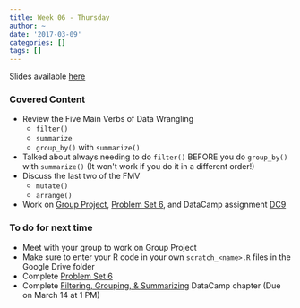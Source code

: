 ```yaml
---
title: Week 06 - Thursday
author: ~
date: '2017-03-09'
categories: []
tags: []
---
```


Slides available [here](http://ismayc.github.io/soc301_s2017/slides/slide_deck.html#week06th)

### Covered Content
- Review the Five Main Verbs of Data Wrangling
    - `filter()`
    - `summarize`
    - `group_by()` with `summarize()`
- Talked about always needing to do `filter()` BEFORE you do `group_by()` with `summarize()`  (It won't work if you do it in a different order!)
- Discuss the last two of the FMV
    - `mutate()`
    - `arrange()`
- Work on [Group Project](../../../../group_project_outline/index.html), [Problem Set 6](https://ismayc.github.io/soc301_s2017/problem-sets/index.html#ps6), and DataCamp assignment [DC9](https://campus.datacamp.com/courses/effective-data-storytelling-using-the-tidyverse/filtering-grouping-summarizing?ex=1)

### To do for next time
- Meet with your group to work on Group Project
- Make sure to enter your R code in your own `scratch_<name>.R` files in the Google Drive
folder
- Complete [Problem Set 6](https://ismayc.github.io/soc301_s2017/problem-sets/index.html#ps6)
- Complete  [Filtering, Grouping, & Summarizing](https://campus.datacamp.com/courses/effective-data-storytelling-using-the-tidyverse/filtering-grouping-summarizing?ex=1) DataCamp chapter (Due on March 14 at 1 PM)